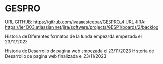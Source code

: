 # GESPRO

URL GITHUB: https://github.com/ivaanesteepar/GESPRO_4
URL JIRA: https://ier1003.atlassian.net/jira/software/projects/GESP1/boards/2/backlog

Historia de Diferentes formatos de la funda empezada empezada el 23/11/2023

Historia de Desarrollo de pagina web empezada el 23/11/2023
Historia de Desarrollo de pagina web finalizada el 23/11/2023
